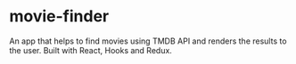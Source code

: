 # movie-finder
An app that helps to find movies using TMDB API and renders the results to the user. Built with React, Hooks and Redux.
